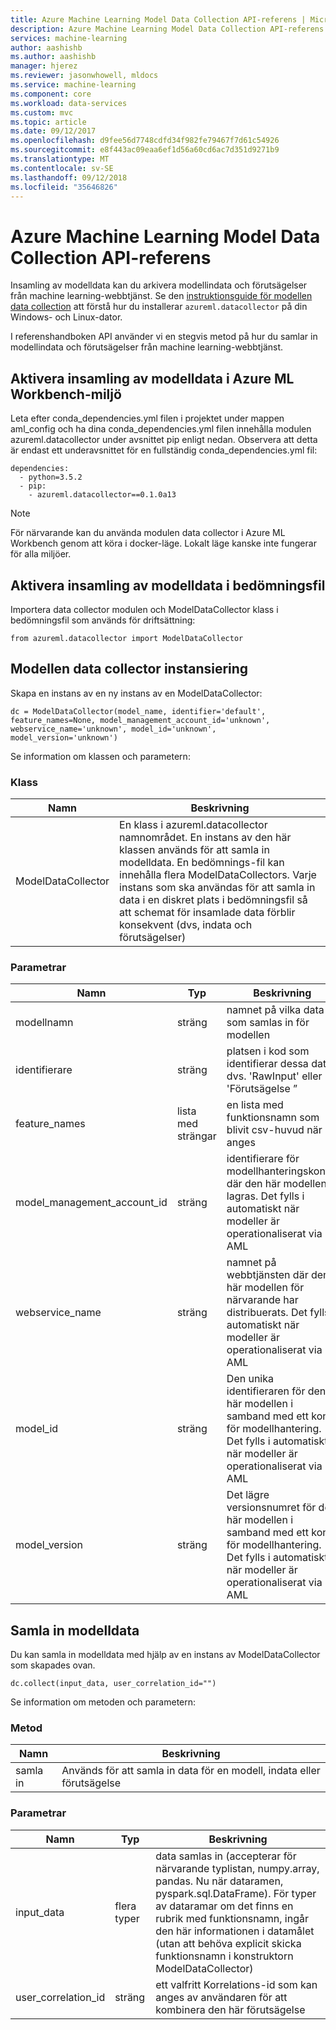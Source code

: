 ```yaml
---
title: Azure Machine Learning Model Data Collection API-referens | Microsoft Docs
description: Azure Machine Learning Model Data Collection API-referens.
services: machine-learning
author: aashishb
ms.author: aashishb
manager: hjerez
ms.reviewer: jasonwhowell, mldocs
ms.service: machine-learning
ms.component: core
ms.workload: data-services
ms.custom: mvc
ms.topic: article
ms.date: 09/12/2017
ms.openlocfilehash: d9fee56d7748cdfd34f982fe79467f7d61c54926
ms.sourcegitcommit: e8f443ac09eaa6ef1d56a60cd6ac7d351d9271b9
ms.translationtype: MT
ms.contentlocale: sv-SE
ms.lasthandoff: 09/12/2018
ms.locfileid: "35646826"
---
```

# <a name="azure-machine-learning-model-data-collection-api-reference"></a>Azure Machine Learning Model Data Collection API-referens

Insamling av modelldata kan du arkivera modellindata och förutsägelser från machine learning-webbtjänst. Se den [instruktionsguide för modellen data collection](how-to-use-model-data-collection.md) att förstå hur du installerar `azureml.datacollector` på din Windows- och Linux-dator.

I referenshandboken API använder vi en stegvis metod på hur du samlar in modellindata och förutsägelser från machine learning-webbtjänst.

## <a name="enable-model-data-collection-in-azure-ml-workbench-environment"></a>Aktivera insamling av modelldata i Azure ML Workbench-miljö

 Leta efter conda\_dependencies.yml filen i projektet under mappen aml_config och ha dina conda\_dependencies.yml filen innehålla modulen azureml.datacollector under avsnittet pip enligt nedan. Observera att detta är endast ett underavsnittet för en fullständig conda\_dependencies.yml fil:

    dependencies:
      - python=3.5.2
      - pip:
        - azureml.datacollector==0.1.0a13

>[!NOTE] 
>För närvarande kan du använda modulen data collector i Azure ML Workbench genom att köra i docker-läge. Lokalt läge kanske inte fungerar för alla miljöer.




## <a name="enable-model-data-collection-in-the-scoring-file"></a>Aktivera insamling av modelldata i bedömningsfil

Importera data collector modulen och ModelDataCollector klass i bedömningsfil som används för driftsättning:

    from azureml.datacollector import ModelDataCollector


## <a name="model-data-collector-instantiation"></a>Modellen data collector instansiering
Skapa en instans av en ny instans av en ModelDataCollector:

    dc = ModelDataCollector(model_name, identifier='default', feature_names=None, model_management_account_id='unknown', webservice_name='unknown', model_id='unknown', model_version='unknown')

Se information om klassen och parametern:

### <a name="class"></a>Klass
| Namn | Beskrivning |
|--------------------|--------------------|
| ModelDataCollector | En klass i azureml.datacollector namnområdet. En instans av den här klassen används för att samla in modelldata. En bedömnings-fil kan innehålla flera ModelDataCollectors. Varje instans som ska användas för att samla in data i en diskret plats i bedömningsfil så att schemat för insamlade data förblir konsekvent (dvs, indata och förutsägelser)|


### <a name="parameters"></a>Parametrar

| Namn | Typ | Beskrivning |
|-------------|------------|-------------------------|
| modellnamn | sträng | namnet på vilka data som samlas in för modellen |
| identifierare | sträng | platsen i kod som identifierar dessa data, dvs. 'RawInput' eller 'Förutsägelse ” |
| feature_names | lista med strängar | en lista med funktionsnamn som blivit csv-huvud när anges |
| model_management_account_id | sträng | identifierare för modellhanteringskontot där den här modellen lagras. Det fylls i automatiskt när modeller är operationaliserat via AML |
| webservice_name | sträng | namnet på webbtjänsten där den här modellen för närvarande har distribuerats. Det fylls i automatiskt när modeller är operationaliserat via AML |
| model_id | sträng | Den unika identifieraren för den här modellen i samband med ett konto för modellhantering. Det fylls i automatiskt när modeller är operationaliserat via AML |
| model_version | sträng | Det lägre versionsnumret för den här modellen i samband med ett konto för modellhantering. Det fylls i automatiskt när modeller är operationaliserat via AML |



 

## <a name="collecting-the-model-data"></a>Samla in modelldata

Du kan samla in modelldata med hjälp av en instans av ModelDataCollector som skapades ovan.

    dc.collect(input_data, user_correlation_id="")

Se information om metoden och parametern:

### <a name="method"></a>Metod
| Namn | Beskrivning |
|--------------------|--------------------|
| samla in | Används för att samla in data för en modell, indata eller förutsägelse|


### <a name="parameters"></a>Parametrar

| Namn | Typ | Beskrivning |
|-------------|------------|-------------------------|
| input_data | flera typer | data samlas in (accepterar för närvarande typlistan, numpy.array, pandas. Nu när dataramen, pyspark.sql.DataFrame). För typer av dataramar om det finns en rubrik med funktionsnamn, ingår den här informationen i datamålet (utan att behöva explicit skicka funktionsnamn i konstruktorn ModelDataCollector) |
| user_correlation_id | sträng | ett valfritt Korrelations-id som kan anges av användaren för att kombinera den här förutsägelse |

